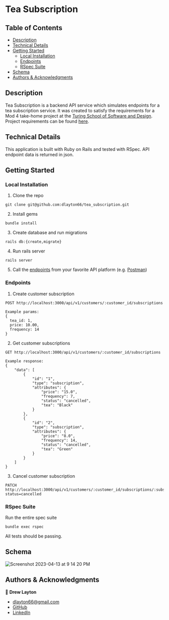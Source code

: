 # Tea Subscription

## Table of Contents

- [Description](#description)
- [Technical Details](#technical-details)
- [Getting Started](#getting-started)
  - [Local Installation](#local-installation)
  - [Endpoints](#endpoints)
  - [RSpec Suite](#rspec-suite)
- [Schema](#schema)
- [Authors \& Acknowledgments](#authors--acknowledgments)

## Description

Tea Subscription is a backend API service which simulates endpoints for a tea subscription service.  It was created to satisfy the requirements for a Mod 4 take-home project at the [Turing School of Software and Design](https://turing.edu/).  Project requirements can be found [here](https://mod4.turing.edu/projects/take_home/take_home_be).

## Technical Details

This application is built with Ruby on Rails and tested with RSpec.  API endpoint data is returned in json.

## Getting Started

### Local Installation

1. Clone the repo

```
git clone git@github.com:dlayton66/tea_subscription.git
```

2. Install gems
```
bundle install
```

3. Create database and run migrations
```
rails db:{create,migrate}
```

4. Run rails server
```
rails server
```

5. Call the [endpoints](#endpoints) from your favorite API platform (e.g. [Postman](https://www.postman.com/))

### Endpoints

1. Create customer subscription
```
POST http://localhost:3000/api/v1/customers/:customer_id/subscriptions

Example params:
{
  tea_id: 1,
  price: 10.00,
  frequency: 14
}
```

2. Get customer subscriptions
```
GET http://localhost:3000/api/v1/customers/:customer_id/subscriptions

Example response:
{
    "data": [
        {
            "id": "1",
            "type": "subscription",
            "attributes": {
                "price": "15.0",
                "frequency": 7,
                "status": "cancelled",
                "tea": "Black"
            }
        },
        {
            "id": "2",
            "type": "subscription",
            "attributes": {
                "price": "8.0",
                "frequency": 14,
                "status": "cancelled",
                "tea": "Green"
            }
        }
    ]
}
```

3. Cancel customer subscription
```
PATCH http://localhost:3000/api/v1/customers/:customer_id/subscriptions/:subscription_id?status=cancelled
```

### RSpec Suite

Run the entire spec suite

```
bundle exec rspec
```

All tests should be passing.

## Schema
![Screenshot 2023-04-13 at 9 14 20 PM](https://user-images.githubusercontent.com/113313770/231932468-938ca29c-1eea-4c4d-9d93-d2098000005c.png)

## Authors & Acknowledgments

:bust_in_silhouette: **Drew Layton** 
- dlayton66@gmail.com
- [GitHub](https://github.com/dlayton66)
- [LinkedIn](https://www.linkedin.com/in/drew-layton/)
